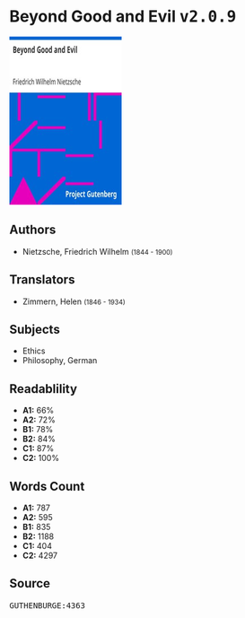 # Beyond Good and Evil <kbd>v2.0.9</kbd>

![](./cover.medium.jpg "")

## Authors


 - Nietzsche, Friedrich Wilhelm <small>(1844 - 1900)</small>

## Translators


 - Zimmern, Helen <small>(1846 - 1934)</small>

## Subjects


 - Ethics
 - Philosophy, German

## Readablility


 - **A1:** 66%
 - **A2:** 72%
 - **B1:** 78%
 - **B2:** 84%
 - **C1:** 87%
 - **C2:** 100%

## Words Count


 - **A1:** 787
 - **A2:** 595
 - **B1:** 835
 - **B2:** 1188
 - **C1:** 404
 - **C2:** 4297

## Source


<kbd>GUTHENBURGE:4363</kbd>
